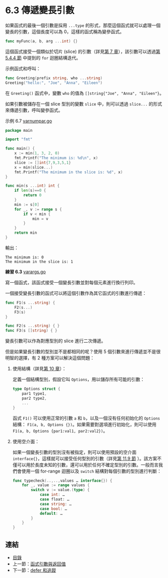 # 6.3 傳遞變長引數

如果函式的最後一個引數是採用 `...type` 的形式，那麼這個函式就可以處理一個變長的引數，這個長度可以為 0，這樣的函式稱為變參函式。

```go
func myFunc(a, b, arg ...int) {}
```

這個函式接受一個類似於切片 (slice) 的引數（詳見[第 7 章](07.0.md)），該引數可以透過[第 5.4.4 節](05.4.md) 中提到的 `for` 迴圈結構迭代。

示例函式和呼叫：

```go
func Greeting(prefix string, who ...string)
Greeting("hello:", "Joe", "Anna", "Eileen")
```

在 `Greeting()` 函式中，變數 `who` 的值為 `[]string{"Joe", "Anna", "Eileen"}`。

如果引數被儲存在一個 slice 型別的變數 `slice` 中，則可以透過 `slice...` 的形式來傳遞引數，呼叫變參函式。

示例 6.7 [varnumpar.go](examples/chapter_6/varnumpar.go)

```go
package main

import "fmt"

func main() {
	x := min(1, 3, 2, 0)
	fmt.Printf("The minimum is: %d\n", x)
	slice := []int{7,9,3,5,1}
	x = min(slice...)
	fmt.Printf("The minimum in the slice is: %d", x)
}

func min(s ...int) int {
	if len(s)==0 {
		return 0
	}
	min := s[0]
	for _, v := range s {
		if v < min {
			min = v
		}
	}
	return min
}
```

輸出：

	The minimum is: 0
	The minimum in the slice is: 1

**練習 6.3** [varargs.go](exercises/chapter_6/varargs.go)

寫一個函式，該函式接受一個變長引數並對每個元素進行換行列印。

一個接受變長引數的函式可以將這個引數作為其它函式的引數進行傳遞：

```go
func F1(s ...string) {
	F2(s...)
	F3(s)
}

func F2(s ...string) { }
func F3(s []string) { }
```

變長引數可以作為對應型別的 slice 進行二次傳遞。

但是如果變長引數的型別並不是都相同的呢？使用 5 個引數來進行傳遞並不是很明智的選擇，有 2 種方案可以解決這個問題：

1. 使用結構（詳見[第 10 章](10.0.md)）：

	定義一個結構型別，假設它叫 `Options`，用以儲存所有可能的引數：

	```go
	type Options struct {
		par1 type1,
		par2 type2,
		...
	}
	```

	函式 `F1()` 可以使用正常的引數 `a` 和 `b`，以及一個沒有任何初始化的 `Options` 結構： `F1(a, b, Options {})`。如果需要對選項進行初始化，則可以使用 `F1(a, b, Options {par1:val1, par2:val2})`。

2. 使用空介面：

	如果一個變長引數的型別沒有被指定，則可以使用預設的空介面 `interface{}`，這樣就可以接受任何型別的引數（詳見[第 11.9 節](11.9.md) ）。該方案不僅可以用於長度未知的引數，還可以用於任何不確定型別的引數。一般而言我們會使用一個 for-range 迴圈以及 `switch` 結構對每個引數的型別進行判斷：

	```go
	func typecheck(..,..,values … interface{}) {
		for _, value := range values {
			switch v := value.(type) {
				case int: …
				case float: …
				case string: …
				case bool: …
				default: …
			}
		}
	}
	```

## 連結

- [目錄](directory.md)
- 上一節：[函式引數與返回值](06.2.md)
- 下一節：[defer 和追蹤](06.4.md)
